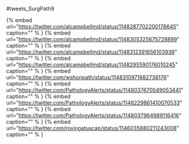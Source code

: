 #tweets_SurgPath9

{% embed url="https://twitter.com/alcampbellmd/status/1148287702200176645"  caption="" % }
{% embed url="https://twitter.com/alcampbellmd/status/1148305325675728899"  caption="" % }
{% embed url="https://twitter.com/alcampbellmd/status/1148312391656103936"  caption="" % }
{% embed url="https://twitter.com/alcampbellmd/status/1148295590176010245"  caption="" % }
{% embed url="https://twitter.com/wshonpath/status/1148310971682738176"  caption="" % }
{% embed url="https://twitter.com/PathologyAlerts/status/1148037670549053441"  caption="" % }
{% embed url="https://twitter.com/PathologyAlerts/status/1148229861410070533"  caption="" % }
{% embed url="https://twitter.com/PathologyAlerts/status/1148037964989116416"  caption="" % }
{% embed url="https://twitter.com/rovingatuscap/status/1146035880211243008"  caption="" % }
